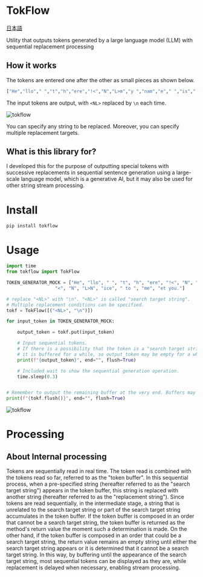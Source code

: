 # TokFlow

[&#26085;&#26412;&#35486;](https://github.com/riversun/TokFlow/blob/main/README_ja.md)



Utility that outputs tokens generated by a large language model (LLM) with sequential replacement processing

## How it works

The tokens are entered one after the other as small pieces as shown below.

```python
["He","llo"," ","t","h","ere","!<","N","L>m","y ","nam","e"," ","is"," tokfl","ow.","<","N","L>N","ice"," to ","me","et you."]
```

The input tokens are output, with `<NL>` replaced by `\n` each time.


![tokflow](https://github.com/riversun/TokFlow/assets/11747460/85f497bd-cf51-41d9-aaf5-ad5420f42b6a)


You can specify any string to be replaced.
Moreover, you can specify multiple replacement targets.

## What is this library for?

I developed this for the purpose of outputting special tokens with successive replacements in sequential sentence generation using a large-scale language model, which is a generative AI, but it may also be used for other string stream processing.

# Install

```
pip install tokflow
```

# Usage

```python
import time
from tokflow import TokFlow

TOKEN_GENERATOR_MOCK = ["He", "llo", " ", "t", "h", "ere", "!<", "N", "L>m", "y ", "nam", "e", " ", "is", " tokfl", "ow.",
                  "<", "N", "L>N", "ice", " to ", "me", "et you."]

# replace "<NL>" with "\n". "<NL>" is called "search target string".
# Multiple replacement conditions can be specified.
tokf = TokFlow([("<NL>", "\n")])

for input_token in TOKEN_GENERATOR_MOCK:

    output_token = tokf.put(input_token)

    # Input sequential tokens.
    # If there is a possibility that the token is a "search target string",
    # it is buffered for a while, so output_token may be empty for a while.
    print(f"{output_token}", end="", flush=True)

    # Included wait to show the sequential generation operation.
    time.sleep(0.3)


# Remember to output the remaining buffer at the very end. Buffers may be empty characters.
print(f"{tokf.flush()}", end="", flush=True)

```


![tokflow](https://github.com/riversun/TokFlow/assets/11747460/85f497bd-cf51-41d9-aaf5-ad5420f42b6a)



# Processing

## About Internal processing

Tokens are sequentially read in real time.
The token read is combined with the tokens read so far, referred to as the "token buffer".
In this sequential process, when a pre-specified string (hereafter referred to
as the "search target string") appears in the token buffer,
this string is replaced with another string (hereafter referred to as the "replacement string").
Since tokens are read sequentially, in the intermediate stage,
a string that is unrelated to the search target string or part of the search target string accumulates
in the token buffer. If the token buffer is composed in an order that cannot be a search target string,
the token buffer is returned as the method's return value the moment such a determination is made.
On the other hand, if the token buffer is composed in an order that could be a search target string,
the return value remains an empty string until either the search target string appears or
it is determined that it cannot be a search target string.
In this way, by buffering until the appearance of the search target string,
most sequential tokens can be displayed as they are, while replacement is delayed when necessary,
enabling stream processing.

